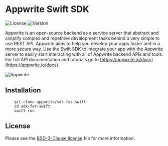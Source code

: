 # Appwrite Swift SDK

![License](https://img.shields.io/github/license/appwrite/sdk-for-swift.svg?v=1)
![Version](https://img.shields.io/badge/api%20version-0.7.0-blue.svg?v=1)

Appwrite is an open-source backend as a service server that abstract and simplify complex and repetitive development tasks behind a very simple to use REST API. Appwrite aims to help you develop your apps faster and in a more secure way.
                        Use the Swift SDK to integrate your app with the Appwrite server to easily start interacting with all of Appwrite backend APIs and tools.
                        For full API documentation and tutorials go to [https://appwrite.io/docs](https://appwrite.io/docs)



![Appwrite](https://appwrite.io/images/github.png)

## Installation

```
    git clone appwrite/sdk-for-swift
    cd sdk-for-swift
    swift run
```

## License

Please see the [BSD-3-Clause license](https://raw.githubusercontent.com/appwrite/appwrite/master/LICENSE) file for more information.
